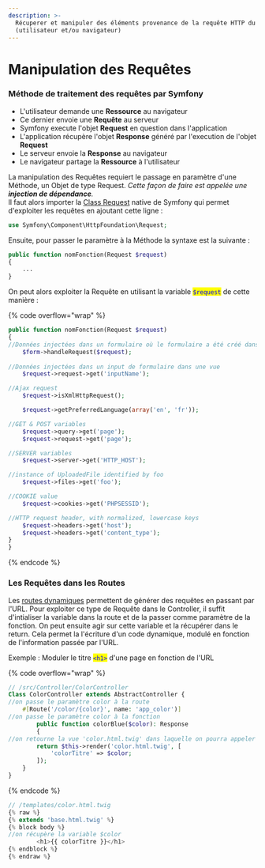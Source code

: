 ```yaml
---
description: >-
  Récuperer et manipuler des éléments provenance de la requête HTTP du client
  (utilisateur et/ou navigateur)
---
```


# Manipulation des Requêtes

### Méthode de traitement des requêtes par Symfony

* L'utilisateur demande une **Ressource** au navigateur
* Ce dernier envoie une **Requête** au serveur
* Symfony execute l'objet **Request** en question dans l'application
* L'application récupère l'objet **Response** généré par l'execution de l'objet **Request**
* Le serveur envoie la **Response** au navigateur
* Le navigateur partage la **Ressource** à l'utilisateur



La manipulation des Requêtes requiert le passage en paramètre d'une Méthode, un Objet de type Request. _Cette façon de faire est appelée une **injection de dépendance**._ \
Il faut alors importer la [Class Request](https://github.com/symfony/symfony/blob/6.1/src/Symfony/Component/HttpFoundation/Request.php) native de Symfony qui permet d'exploiter les requêtes en ajoutant cette ligne :&#x20;

```php
use Symfony\Component\HttpFoundation\Request;
```

Ensuite, pour passer le paramètre à la Méthode la syntaxe est la suivante :&#x20;

```php
public function nomFonction(Request $request)
{ 
    ...
}
```

On peut alors exploiter la Requête en utilisant la variable <mark style="color:blue;">`$request`</mark> de cette manière :&#x20;

{% code overflow="wrap" %}
```php
public function nomFonction(Request $request)
{ 
//Données injectées dans un formulaire où le formulaire a été créé dans le     Controller grace à l'instruction : $form=$this>createForm( ... );
    $form->handleRequest($request);
    
//Données injectées dans un input de formulaire dans une vue
    $request->request->get('inputName');

//Ajax request
    $request->isXmlHttpRequest();

    $request->getPreferredLanguage(array('en', 'fr'));

//GET & POST variables
    $request->query->get('page');
    $request->request->get('page');

//SERVER variables 
    $request->server->get('HTTP_HOST');

//instance of UploadedFile identified by foo
    $request->files->get('foo');

//COOKIE value
    $request->cookies->get('PHPSESSID');

//HTTP request header, with normalized, lowercase keys
    $request->headers->get('host');
    $request->headers->get('content_type');
}
}
```
{% endcode %}

### Les Requêtes dans les Routes

Les [routes dynamiques](../routes/routes-dynamiques.md) permettent de générer des requêtes en passant par l'URL. Pour exploiter ce type de Requête dans le Controller, il suffit d'intialiser la variable dans la route  et de la passer comme paramètre de la fonction. On peut ensuite agir sur cette variable et la récupérer dans le return. Cela permet la l'écriture d'un code dynamique, modulé en fonction de l'information passée par l'URL.

Exemple : Moduler le titre <mark style="color:blue;">`<h1>`</mark> d'une page en fonction de l'URL

{% code overflow="wrap" %}
```php
// /src/Controller/ColorController
Class ColorController extends AbstractController {
//on passe le paramètre color à la route
    #[Route('/color/{color}', name: 'app_color')]
//on passe le paramètre color à la fonction
        public function colorBlue($color): Response
        {
//on retourne la vue 'color.html.twig' dans laquelle on pourra appeler la variable $color sous cette forme: {{ colorTitre }}
        return $this->render('color.html.twig', [
            'colorTitre' => $color;
        ]);
    }
}
```
{% endcode %}

```php
// /templates/color.html.twig
{% raw %}
{% extends 'base.html.twig' %}
{% block body %}
//on récupère la variable $color
        <h1>{{ colorTitre }}</h1>
{% endblock %}
{% endraw %}
```

